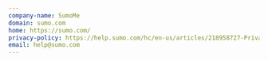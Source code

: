 ```yaml
---
company-name: SumoMe
domain: sumo.com
home: https://sumo.com/
privacy-policy: https://help.sumo.com/hc/en-us/articles/218958727-Privacy-Policy
email: help@sumo.com
---
```




